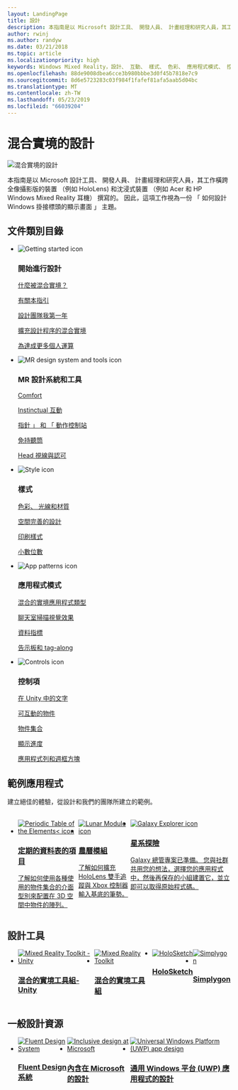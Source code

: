 ```yaml
---
layout: LandingPage
title: 設計
description: 本指南是以 Microsoft 設計工具、 開發人員、 計畫經理和研究人員，其工作橫跨全像攝影版的裝置 （例如 HoloLens) 和沈浸式裝置 （例如 Acer 和 HP Windows Mixed Reality 耳機） 撰寫的。 因此，這項工作視為一份 「 如何設計 Windows 掛接標頭的顯示畫面 」 主題。
author: rwinj
ms.author: randyw
ms.date: 03/21/2018
ms.topic: article
ms.localizationpriority: high
keywords: Windows Mixed Reality，設計、 互動、 樣式、 色彩、 應用程式模式、 控制項、 範例應用程式、 混合實境工具組、 MRTK
ms.openlocfilehash: 88de9008dbea6cce3b980bbbe3d0f45b7818e7c9
ms.sourcegitcommit: 8d6e5723283c03f984f1fafef81afa5aab5d04bc
ms.translationtype: MT
ms.contentlocale: zh-TW
ms.lasthandoff: 05/23/2019
ms.locfileid: "66039204"
---
```

# <a name="design-for-mixed-reality"></a>混合實境的設計

![混合實境的設計](images/Bicycle-Leschi10.gif)

本指南是以 Microsoft 設計工具、 開發人員、 計畫經理和研究人員，其工作橫跨全像攝影版的裝置 （例如 HoloLens) 和沈浸式裝置 （例如 Acer 和 HP Windows Mixed Reality 耳機） 撰寫的。 因此，這項工作視為一份 「 如何設計 Windows 掛接標頭的顯示畫面 」 主題。

## <a name="article-categories"></a>文件類別目錄

<ul class="panelContent cardsF">
    <li>
        <div class="cardSize">
            <div class="cardPadding">
                <div class="card">
                    <div class="cardImageOuter">
                        <div class="cardImage">
                            <img src="images/GetStartedIcon.png" alt="Getting started icon">
                        </div>
                    </div>
                    <div class="cardText">
                        <h3>開始進行設計</h3>
                        <p>
                            <a href="mixed-reality.md">什麼被混合實境？</a>
                        </p>
                        <p>
                            <a href="about-this-design-guidance.md">有關本指引</a>
                        </p>
                        <p>
                            <a href="case-study-my-first-year-on-the-hololens-design-team.md">設計團隊我第一年</a>
                        </p>
                        <p>
                            <a href="case-study-expanding-the-design-process-for-mixed-reality.md">擴充設計程序的混合實境</a>
                        </p>
                        <p>
                            <a href="case-study-the-pursuit-of-more-personal-computing.md">為達成更多個人運算</a>
                        </p>
                    </div>
                </div>
            </div>
        </div>
    </li>
    <li>
        <div class="cardSize">
            <div class="cardPadding">
                <div class="card">
                    <div class="cardImageOuter">
                        <div class="cardImage">
                            <img src="images/Interaction_Icon_120x130.png" alt="MR design system and tools icon">
                        </div>
                    </div>
                    <div class="cardText">
                        <h3>MR 設計系統和工具</h3>
                        <p>
                            <a href="comfort.md">Comfort</a>
                        </p>
            <p>
                            <a href="interaction-fundamentals.md">Instinctual 互動</a>
                        </p>
                        <p>
                            <a href="hands-and-tools.md">指針 」 和 「 動作控制站</a>
                        </p>
                        <p>
                            <a href="hands-free.md">免持聽筒</a>
                        </p>
                         <p>
                            <a href="gaze-and-commit.md">Head 視線與認可</a>
                        </p>
                    </div>
                </div>
            </div>
        </div>
    </li>
    <li>
        <div class="cardSize">
            <div class="cardPadding">
                <div class="card">
                    <div class="cardImageOuter">
                        <div class="cardImage">
                            <img src="images/Style_Icon_120x130.png" alt="Style icon">
                        </div>
                    </div>
                    <div class="cardText">
                        <h3>樣式</h3>
                        <p>
                            <a href="color,-light-and-materials.md">色彩、 光線和材質</a>
                        </p>
                         <p>
                            <a href="spatial-sound-design.md">空間完善的設計</a>
                        </p>
                        <p>
                            <a href="typography.md">印刷樣式</a>
                        </p>
                        <p>
                            <a href="scale.md">小數位數</a>
                        </p>                      
                    </div>
                </div>
            </div>
        </div>
    </li>
    <li>
        <div class="cardSize">
            <div class="cardPadding">
                <div class="card">
                    <div class="cardImageOuter">
                        <div class="cardImage">
                            <img src="images/App_patterns_Icon_120x130.png" alt="App patterns icon">
                        </div>
                    </div>
                    <div class="cardText">
                        <h3>應用程式模式</h3>
                        <p>
                            <a href="types-of-mixed-reality-apps.md">混合的實境應用程式類型</a>
                        </p>
                        <p>
                            <a href="room-scan-visualization.md">聊天室掃描視覺效果</a>
                        </p>
                        <p>
                            <a href="cursors.md">資料指標</a>
                        </p>
                        <p>
                            <a href="billboarding-and-tag-along.md">告示板和 tag-along</a>
                        </p>
                    </div>
                </div>
            </div>
        </div>
    </li>
    <li>
        <div class="cardSize">
            <div class="cardPadding">
                <div class="card">
                    <div class="cardImageOuter">
                        <div class="cardImage">
                            <img src="images/Controls_Icon_120x130.png" alt="Controls icon">
                        </div>
                    </div>
                    <div class="cardText">
                        <h3>控制項</h3>
                        <p>
                            <a href="text-in-unity.md">在 Unity 中的文字</a>
                        </p>
                        <p>
                            <a href="interactable-object.md">可互動的物件</a>
                        </p>
                        <p>
                            <a href="object-collection.md">物件集合</a>
                        </p>
                        <p>
                            <a href="progress.md">顯示進度</a>
                        </p>
                        <p>
                            <a href="app-bar-and-bounding-box.md">應用程式列和週框方塊</a>
                        </p>
                    </div>
                </div>
            </div>
        </div>
    </li>    
</ul>


## <a name="sample-apps"></a>範例應用程式

建立絕佳的體驗，從設計和我們的團隊所建立的範例。

<br>
<ul id="cardtypes-W" class="cardsW panelContent" style="display: flex; margin-top: 0px;">
    <li>
        <a href="periodic-table-of-the-elements.md" title="定期的資料表的項目" data-linktype="absolute-path">
            <div class="cardSize">
                <div class="cardPadding">
                    <div class="card">
                        <div class="cardImageOuter">
                            <div class="cardImage">
                                <img src="images/periodictableofelementsapp-tile.jpg" alt="Periodic Table of the Elements< icon">
                            </div>
                        </div>
                        <div class="cardText">
                            <h3>定期的資料表的項目</h3>
                            <p>了解如何使用各種使用的物件集合的介面型別來配置在 3D 空間中物件的陣列。</p>
                        </div>
                    </div>
                </div>
            </div>
        </a>        
    </li>
    <li>
        <a href="lunar-module.md" title="農曆模組" data-linktype="absolute-path">
            <div class="cardSize">
                <div class="cardPadding">
                    <div class="card">
                        <div class="cardImageOuter">
                            <div class="cardImage">
                                <img src="images/lunar-module-tile.png" alt="Lunar Module icon">
                            </div>
                        </div>
                        <div class="cardText">
                            <h3>農曆模組</h3>
                            <p>了解如何擴充 HoloLens 雙手追蹤與 Xbox 控制器輸入基底的筆勢。</p>
                        </div>
                    </div>
                </div>
            </div>
        </a>
    </li>
    <li>
        <a href="galaxy-explorer.md" title="Galaxy 總管" data-linktype="absolute-path">
            <div class="cardSize">
                <div class="cardPadding">
                    <div class="card">
                        <div class="cardImageOuter">
                            <div class="cardImage">
                                <img src="images/galaxyexplorer-tile.jpg" alt="Galaxy Explorer icon">
                            </div>
                        </div>
                        <div class="cardText">
                            <h3>星系探險</h3>
                            <p>Galaxy 總管專案已準備。 您與社群共用您的想法，選擇您的應用程式中，然後再保存的小組建置它，並立即可以取得原始程式碼。</p>
                        </div>
                    </div>
                </div>
            </div>
        </a>
    </li>
</ul>



## <a name="design-tools"></a>設計工具


<ul id="cardtypes-D" class="cardsD panelContent" style="display: flex; margin-top: 0px;">
    <li>
    <a href="https://github.com/Microsoft/MixedRealityToolkit-Unity" title="混合的實境工具組-Unity" data-linktype="absolute-path">
        <div class="cardSize">
            <div class="cardPadding">
                <div class="card">
                    <div class="cardImageOuter">
                        <div class="cardImage">
                            <img src="images/MRTKandUnity.png" alt="Mixed Reality Toolkit - Unity">
                        </div>
                    </div>                    
            <div class="cardText">
                        <h3>混合的實境工具組-Unity</h3>
                        <p> </p>
                    </div>
                </div>
            </div>
        </div>
      </a>  
    </li>
    <li>
    <a href="https://github.com/Microsoft/MixedRealityToolkit" title="混合的實境工具組" data-linktype="absolute-path">
        <div class="cardSize">
            <div class="cardPadding">
                <div class="card">
                    <div class="cardImageOuter">
                        <div class="cardImage">
                            <img src="images/MRTK.png" alt="Mixed Reality Toolkit">
                        </div>
                    </div>                    
            <div class="cardText">
                        <h3>混合的實境工具組</h3>
                        <p> </p>
                    </div>
                </div>
            </div>
        </div>
      </a>  
    </li>   
        <li>
    <a href="case-study-building-holosketch,-a-spatial-layout-and-ux-sketching-app-for-hololens.md" title="HoloSketch" data-linktype="absolute-path">
        <div class="cardSize">
            <div class="cardPadding">
                <div class="card">
                    <div class="cardImageOuter">
                        <div class="cardImage">
                            <img src="images/HoloSketch.png" alt="HoloSketch">
                        </div>
                    </div>                    
            <div class="cardText">
                        <h3>HoloSketch</h3>
                        <p> </p>
                    </div>
                </div>
            </div>
        </div>
      </a>  
    </li>   
            <li>
    <a href="https://www.simplygon.com" title="Simplygon" data-linktype="absolute-path">
        <div class="cardSize">
            <div class="cardPadding">
                <div class="card">
                    <div class="cardImageOuter">
                        <div class="cardImage">
                            <img src="images/Simplygon.png" alt="Simplygon">
                        </div>
                    </div>                    
            <div class="cardText">
                        <h3>Simplygon</h3>
                        <p> </p>
                    </div>
                </div>
            </div>
        </div>
      </a>  
    </li>
</ul>


## <a name="general-design-resources"></a>一般設計資源

<ul id="cardtypes-D" class="cardsD panelContent" style="display: flex; margin-top: 0px;">
    <li>
    <a href="http://fluent.microsoft.com" title="Fluent Design System" data-linktype="absolute-path">
        <div class="cardSize">
            <div class="cardPadding">
                <div class="card">
                    <div class="cardImageOuter">
                        <div class="cardImage">
                            <img src="images/Fluent.png" alt="Fluent Design System">
                        </div>
                    </div>                    
            <div class="cardText">
                        <h3>Fluent Design 系統</h3>
                        <p> </p>
                    </div>
                </div>
            </div>
        </div>
      </a>  
    </li>
    <li>
    <a href="https://www.microsoft.com/design/inclusive" title="內含在 Microsoft 的設計" data-linktype="absolute-path">
        <div class="cardSize">
            <div class="cardPadding">
                <div class="card">
                    <div class="cardImageOuter">
                        <div class="cardImage">
                            <img src="images/Inclusive.png" alt="Inclusive design at Microsoft">
                        </div>
                    </div>                    
            <div class="cardText">
                        <h3>內含在 Microsoft 的設計</h3>
                        <p> </p>
                    </div>
                </div>
            </div>
        </div>
      </a>  
    </li>   
        <li>
    <a href="https://developer.microsoft.com/windows/apps/design" title="通用 Windows 平台 (UWP) 應用程式的設計" data-linktype="absolute-path">
        <div class="cardSize">
            <div class="cardPadding">
                <div class="card">
                    <div class="cardImageOuter">
                        <div class="cardImage">
                            <img src="images/UWP.png" alt="Universal Windows Platform (UWP) app design">
                        </div>
                    </div>                    
            <div class="cardText">
                        <h3>通用 Windows 平台 (UWP) 應用程式的設計</h3>
                        <p> </p>
                    </div>
                </div>
            </div>
        </div>
      </a>  
    </li>   
</ul>
